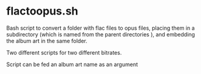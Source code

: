 # flactoopus.sh

Bash script to convert a folder with flac files to opus files, placing them in a subdirectory (which is named from the parent directories ), and embedding the album art in the same folder.

Two different scripts for two different bitrates.

Script can be fed an album art name as an argument
